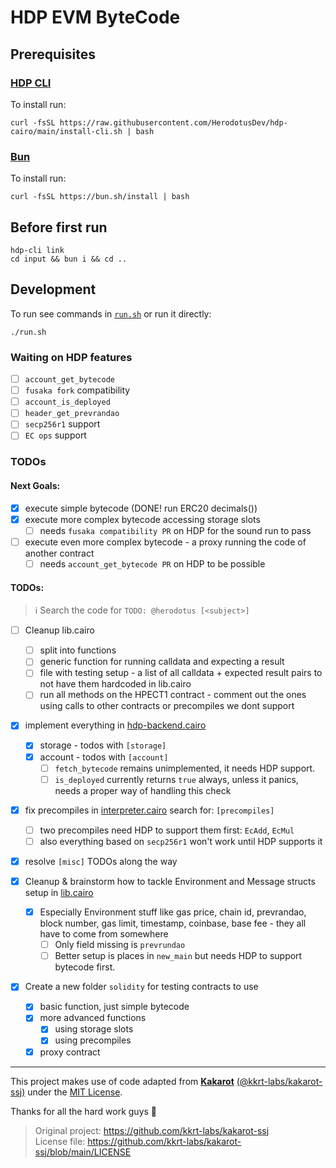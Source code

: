 # HDP EVM ByteCode

## Prerequisites

### [HDP CLI](https://github.com/HerodotusDev/hdp-cairo)

To install run:

```
curl -fsSL https://raw.githubusercontent.com/HerodotusDev/hdp-cairo/main/install-cli.sh | bash
```

### [Bun](https://bun.com/)

To install run:

```
curl -fsSL https://bun.sh/install | bash
```

## Before first run

```
hdp-cli link
cd input && bun i && cd ..
```

## Development

To run see commands in [`run.sh`](./run.sh) or run it directly:

```
./run.sh
```

### Waiting on HDP features

- [ ] `account_get_bytecode`
- [ ] `fusaka fork` compatibility
- [ ] `account_is_deployed`
- [ ] `header_get_prevrandao`
- [ ] `secp256r1` support
- [ ] `EC ops` support

### TODOs

#### Next Goals:

- [x] execute simple bytecode (DONE! run ERC20 decimals())
- [x] execute more complex bytecode accessing storage slots
  - [ ] needs `fusaka compatibility PR` on HDP for the sound run to pass
- [ ] execute even more complex bytecode - a proxy running the code of another contract
  - [ ] needs `account_get_bytecode PR` on HDP to be possible

#### TODOs:

> ℹ️ Search the code for `TODO: @herodotus [<subject>]`

- [ ] Cleanup lib.cairo

  - [ ] split into functions
  - [ ] generic function for running calldata and expecting a result
  - [ ] file with testing setup - a list of all calldata + expected result pairs to not have them hardcoded in lib.cairo
  - [ ] run all methods on the HPECT1 contract - comment out the ones using calls to other contracts or precompiles we dont support

- [x] implement everything in [hdp-backend.cairo](./src/evm/hdp_backend.cairo)

  - [x] storage - todos with `[storage]`
  - [x] account - todos with `[account]`
    - [ ] `fetch_bytecode` remains unimplemented, it needs HDP support.
    - [ ] `is_deployed` currently returns `true` always, unless it panics, needs a proper way of handling this check

- [x] fix precompiles in [interpreter.cairo](./src/evm/interpreter.cairo) search for: `[precompiles]`
  - [ ] two precompiles need HDP to support them first: `EcAdd`, `EcMul`
  - [ ] also everything based on `secp256r1` won't work until HDP supports it
- [x] resolve `[misc]` TODOs along the way
- [x] Cleanup & brainstorm how to tackle Environment and Message structs setup in [lib.cairo](./src/lib.cairo)

  - [x] Especially Environment stuff like gas price, chain id, prevrandao, block number, gas limit, timestamp, coinbase, base fee - they all have to come from somewhere
    - [ ] Only field missing is `prevrundao`
    - [ ] Better setup is places in `new_main` but needs HDP to support bytecode first.

- [x] Create a new folder `solidity` for testing contracts to use
  - [x] basic function, just simple bytecode
  - [x] more advanced functions
    - [x] using storage slots
    - [x] using precompiles
  - [x] proxy contract

---

This project makes use of code adapted from [**Kakarot**](https://github.com/kkrt-labs) [(@kkrt-labs/kakarot-ssj)](https://github.com/kkrt-labs/kakarot-ssj) under the [MIT License](https://github.com/kkrt-labs/kakarot-ssj/blob/main/LICENSE).

Thanks for all the hard work guys 🙏

> Original project: https://github.com/kkrt-labs/kakarot-ssj  
> License file: https://github.com/kkrt-labs/kakarot-ssj/blob/main/LICENSE
